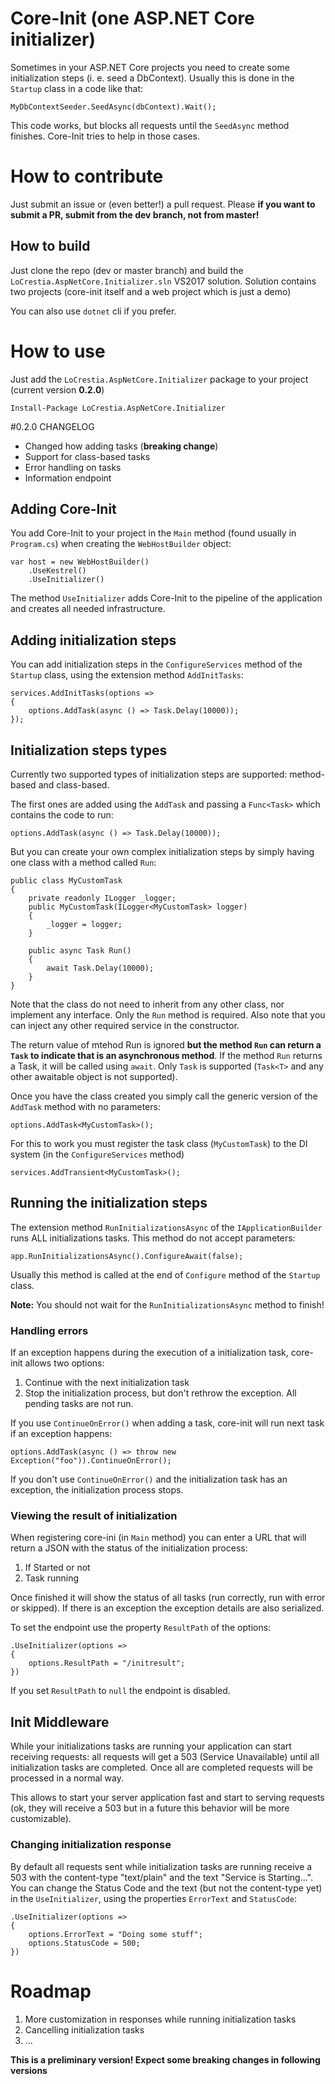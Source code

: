 # Core-Init (one ASP.NET Core initializer)

Sometimes in your ASP.NET Core projects you need to create some initialization steps (i. e. seed a DbContext). Usually this is done in the `Startup` class in a code like that:

```
MyDbContextSeeder.SeedAsync(dbContext).Wait();
```

This code works, but blocks all requests until the `SeedAsync` method finishes. Core-Init tries to help in those cases.

# How to contribute

Just submit an issue or (even better!) a pull request. Please **if you want to submit a PR, submit from the dev branch, not from master!**

## How to build

Just clone the repo (dev or master branch) and build the `LoCrestia.AspNetCore.Initializer.sln` VS2017 solution. Solution contains two projects (core-init itself and a web project which is just a demo)

You can also use `dotnet` cli if you prefer.

# How to use

Just add the `LoCrestia.AspNetCore.Initializer` package to your project (current version **0.2.0**)

```
Install-Package LoCrestia.AspNetCore.Initializer
```

#0.2.0 CHANGELOG

- Changed how adding tasks (**breaking change**)
- Support for class-based tasks
- Error handling on tasks
- Information endpoint

## Adding Core-Init

You add Core-Init to your project in the `Main` method (found usually in `Program.cs`) when creating the `WebHostBuilder` object:

```
var host = new WebHostBuilder()
    .UseKestrel()
    .UseInitializer()
```

The method `UseInitializer` adds Core-Init to the pipeline of the application and creates all needed infrastructure.

## Adding initialization steps

You can add initialization steps in the `ConfigureServices` method of the `Startup` class, using the extension method `AddInitTasks`:

```
services.AddInitTasks(options =>
{
    options.AddTask(async () => Task.Delay(10000));
});
```

## Initialization steps types

Currently two supported types of initialization steps are supported: method-based and class-based.

The first ones are added using the `AddTask` and passing a `Func<Task>` which contains the code to run:

```
options.AddTask(async () => Task.Delay(10000));
```

But you can create your own complex initialization steps by simply having one class with a method called `Run`:

```
public class MyCustomTask
{
    private readonly ILogger _logger;
    public MyCustomTask(ILogger<MyCustomTask> logger)
    {
        _logger = logger;
    }

    public async Task Run()
    {
        await Task.Delay(10000);
    }
}
```

Note that the class do not need to inherit from any other class, nor implement any interface. Only the `Run` method is required. Also note that you can inject any other required service in the constructor.

The return value of mtehod Run is ignored **but the method `Run` can return a `Task` to indicate that is an asynchronous method**. If the method `Run` returns a Task, it will be called using `await`. Only `Task` is supported (`Task<T>` and any other awaitable object is not supported).

Once you have the class created you simply call the generic version of the `AddTask` method with no parameters:

```
options.AddTask<MyCustomTask>();
```

For this to work you must register the task class (`MyCustomTask`) to the DI system (in the `ConfigureServices` method)

```
services.AddTransient<MyCustomTask>();
```

## Running the initialization steps

The extension method `RunInitializationsAsync` of the `IApplicationBuilder` runs ALL initializations tasks. This method do not accept parameters: 

```
app.RunInitializationsAsync().ConfigureAwait(false);
```

Usually this method is called at the end of `Configure` method of the `Startup` class.

**Note:** You should not wait for the `RunInitializationsAsync` method to finish!

### Handling errors

If an exception happens during the execution of a initialization task, core-init allows two options:

1. Continue with the next initialization task
2. Stop the initialization process, but don't rethrow the exception. All pending tasks are not run.

If you use `ContinueOnError()` when adding a task, core-init will run next task if an exception happens:

```
options.AddTask(async () => throw new Exception("foo")).ContinueOnError();
```

If you don't use `ContinueOnError()` and the initialization task has an exception, the initialization process stops.

### Viewing the result of initialization

When registering core-ini (in `Main` method) you can enter a URL that will return a JSON with the status of the initialization process:

1. If Started or not
2. Task running

Once finished it will show the status of all tasks (run correctly, run with error or skipped). If there is an exception the exception details are also serialized.

To set the endpoint use the property `ResultPath` of the options:

```
.UseInitializer(options =>
{
    options.ResultPath = "/initresult";
})
```

If you set `ResultPath` to `null` the endpoint is disabled.

## Init Middleware

While your initializations tasks are running your application can start receiving requests: all requests will get a 503 (Service Unavailable) until all initialization tasks are completed. Once all are completed requests will be processed in a normal way.

This allows to start your server application fast and start to serving requests (ok, they will receive a 503 but in a future this behavior will be more customizable).

### Changing initialization response

By default all requests sent while initialization tasks are running receive a 503 with the content-type "text/plain" and the text "Service is Starting...". You can change the Status Code and the text (but not the content-type yet) in the `UseInitializer`, using the properties `ErrorText` and `StatusCode`:

```
.UseInitializer(options =>
{
    options.ErrorText = "Doing some stuff";
    options.StatusCode = 500;
})
```

# Roadmap

1. More customization in responses while running initialization tasks
2. Cancelling initialization tasks
3. ...

**This is a preliminary version! Expect some breaking changes in following versions**